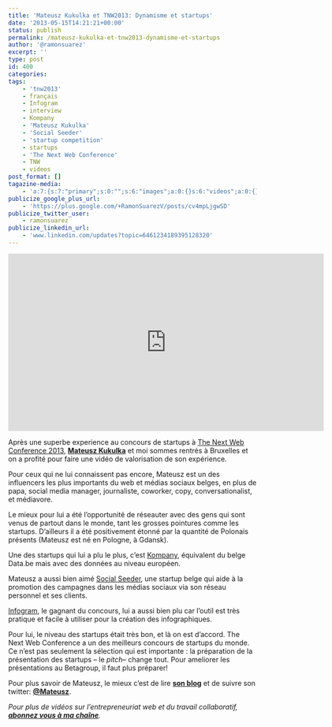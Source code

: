 ```yaml
---
title: 'Mateusz Kukulka et TNW2013: Dynamisme et startups'
date: '2013-05-15T14:21:21+00:00'
status: publish
permalink: /mateusz-kukulka-et-tnw2013-dynamisme-et-startups
author: '@ramonsuarez'
excerpt: ''
type: post
id: 400
categories:
tags:
    - 'tnw2013'
    - français
    - Infogram
    - interview
    - Kompany
    - 'Mateusz Kukulka'
    - 'Social Seeder'
    - 'startup competition'
    - startups
    - 'The Next Web Conference'
    - TNW
    - videos
post_format: []
tagazine-media:
    - 'a:7:{s:7:"primary";s:0:"";s:6:"images";a:0:{}s:6:"videos";a:0:{}s:11:"image_count";i:0;s:6:"author";s:7:"7376905";s:7:"blog_id";s:8:"47086413";s:9:"mod_stamp";s:19:"2013-05-15 13:23:48";}'
publicize_google_plus_url:
    - 'https://plus.google.com/+RamonSuarezV/posts/cv4mpLjgwSD'
publicize_twitter_user:
    - ramonsuarez
publicize_linkedin_url:
    - 'www.linkedin.com/updates?topic=6461234189395128320'
---
```

<span class="embed-youtube" style="text-align:center; display: block;"><iframe allowfullscreen="true" class="youtube-player" height="360" loading="lazy" sandbox="allow-scripts allow-same-origin allow-popups allow-presentation" src="https://www.youtube.com/embed/UWQVar89ww0?version=3&rel=1&showsearch=0&showinfo=1&iv_load_policy=1&fs=1&hl=en-US&autohide=2&wmode=transparent" style="border:0;" width="640"></iframe></span>

Après une superbe experience au concours de startups à [The Next Web Conference 2013](http://thenextweb.com/conference/europe/), **[Mateusz Kukulka](http://twitter.com/mateusz "Twitter de Mateusz Kukulka")** et moi sommes rentrés à Bruxelles et on a profité pour faire une vidéo de valorisation de son expérience.

Pour ceux qui ne lui connaissent pas encore, Mateusz est un des influencers les plus importants du web et médias sociaux belges, en plus de papa, social media manager, journaliste, coworker, copy, conversationalist, et médiavore.

Le mieux pour lui a été l’opportunité de réseauter avec des gens qui sont venus de partout dans le monde, tant les grosses pointures comme les startups. D’ailleurs il a été positivement étonné par la quantité de Polonais présents (Mateusz est né en Pologne, à Gdansk).

Une des startups qui lui a plu le plus, c’est [Kompany](https://www.kompany.com/), équivalent du belge Data.be mais avec des données au niveau européen.

Mateusz a aussi bien aimé [Social Seeder](http://www.socialseeder.com/), une startup belge qui aide à la promotion des campagnes dans les médias sociaux via son réseau personnel et ses clients.

[Infogram](http://infogr.am/), le gagnant du concours, lui a aussi bien plu car l’outil est très pratique et facile à utiliser pour la création des infographiques.

Pour lui, le niveau des startups était très bon, et là on est d’accord. The Next Web Conference a un des meilleurs concours de startups du monde. Ce n’est pas seulement la sélection qui est importante : la préparation de la présentation des startups – le *pitch*– change tout. Pour ameliorer les présentations au Betagroup, il faut plus préparer!

Pour plus savoir de Mateusz, le mieux c’est de lire [**son blog**](http://mateusz.be "Blog de Mateusz Kukulka, journalisme et social media à Bruxelles") et de suivre son twitter: [**@Mateusz**](http://twitter.com/mateusz "Mateusz Kukulka Twitter Belgique").

*Pour plus de vidéos sur l’entrepreneuriat web et du travail collaboratif, [**abonnez vous à ma chaîne**](http://www.youtube.com/ramonsuarezv "Videos entrepreneuriat web et travail collaboratif (coworking)").*
